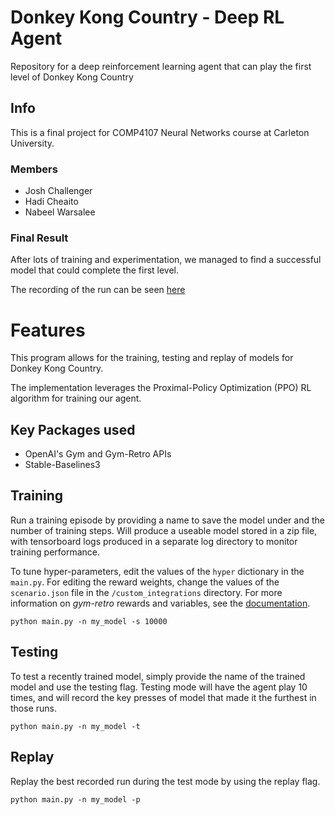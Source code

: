 # Donkey Kong Country - Deep RL Agent
Repository for a deep reinforcement learning agent that can play the first level of Donkey Kong Country

## Info
This is a final project for COMP4107 Neural Networks course at Carleton University.

### Members
- Josh Challenger
- Hadi Cheaito
- Nabeel Warsalee

### Final Result
After lots of training and experimentation, we managed to find a successful model that could complete the first level.

The recording of the run can be seen [here](https://www.youtube.com/watch?v=zl7wgRfEKMA)

# Features
This program allows for the training, testing and replay of models for Donkey Kong Country.

The implementation leverages the Proximal-Policy Optimization (PPO) RL algorithm for training our agent.

## Key Packages used
- OpenAI's Gym and Gym-Retro APIs
- Stable-Baselines3
## Training
Run a training episode by providing a name to save the model under and the number of training steps. Will produce a useable model stored in a zip file, with tensorboard logs produced in a separate log directory to monitor training performance.

To tune hyper-parameters, edit the values of the `hyper` dictionary in the `main.py`. For editing the reward weights, change the values of the `scenario.json` file in the `/custom_integrations` directory. For more information on *gym-retro* rewards and variables, see the [documentation](https://retro.readthedocs.io/en/latest/integration.html).

```
python main.py -n my_model -s 10000
```

## Testing
To test a recently trained model, simply provide the name of the trained model and use the testing flag. Testing mode will have the agent play 10 times, and will record the key presses of model that made it the furthest in those runs.
```
python main.py -n my_model -t
```

## Replay
Replay the best recorded run during the test mode by using the replay flag.
```
python main.py -n my_model -p
``` 